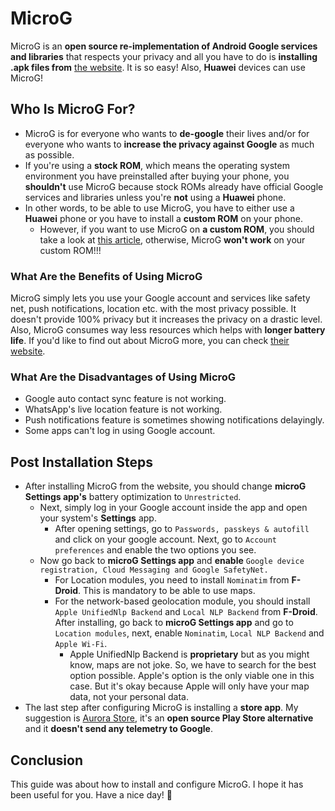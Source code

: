 # MicroG
MicroG is an **open source re-implementation of Android Google services and libraries** that respects your privacy and all you have to do is **installing .apk files from** [the website](https://microg.org/download.html). It is so easy! Also, **Huawei** devices can use MicroG!
## Who Is MicroG For?
- MicroG is for everyone who wants to **de-google** their lives and/or for everyone who wants to **increase the privacy against Google** as much as possible.
- If you're using a **stock ROM**, which means the operating system environment you have preinstalled after buying your phone, you **shouldn't** use MicroG because stock ROMs already have official Google services and libraries unless you're **not** using a **Huawei** phone.
- In other words, to be able to use MicroG, you have to either use a **Huawei** phone or you have to install a **custom ROM** on your phone.
  - However, if you want to use MicroG on **a custom ROM**, you should take a look at [this article](https://github.com/microg/GmsCore/wiki/Signature-Spoofing), otherwise, MicroG **won't work** on your custom ROM!!!
### What Are the Benefits of Using MicroG
MicroG simply lets you use your Google account and services like safety net, push notifications, location etc. with the most privacy possible. It doesn't provide 100% privacy but it increases the privacy on a drastic level. Also, MicroG consumes way less resources which helps with **longer battery life**. If you'd like to find out about MicroG more, you can check [their website](https://microg.org/).
### What Are the Disadvantages of Using MicroG
- Google auto contact sync feature is not working.
- WhatsApp's live location feature is not working.
- Push notifications feature is sometimes showing notifications delayingly.
- Some apps can't log in using Google account.
## Post Installation Steps
- After installing MicroG from the website, you should change **microG Settings app's** battery optimization to `Unrestricted`.
  - Next, simply log in your Google account inside the app and open your system's **Settings** app.
    - After opening settings, go to `Passwords, passkeys & autofill` and click on your google account. Next, go to `Account preferences` and enable the two options you see.
  - Now go back to **microG Settings app** and **enable** `Google device registration, Cloud Messaging and Google SafetyNet.`
    - For Location modules, you need to install `Nominatim` from **F-Droid**. This is mandatory to be able to use maps.
    - For the network-based geolocation module, you should install `Apple UnifiedNlp Backend` and `Local NLP Backend` from **F-Droid**. After installing, go back to **microG Settings app** and go to `Location modules`, next, enable `Nominatim`, `Local NLP Backend` and `Apple Wi-Fi`.
      - Apple UnifiedNlp Backend is **proprietary** but as you might know, maps are not joke. So, we have to search for the best option possible. Apple's option is the only viable one in this case. But it's okay because Apple will only have your map data, not your personal data.
 - The last step after configuring MicroG is installing a **store app**. My suggestion is [Aurora Store](https://auroraoss.com/), it's an **open source Play Store alternative** and it **doesn't send any telemetry to Google**.
## Conclusion
This guide was about how to install and configure MicroG. I hope it has been useful for you. Have a nice day! 🐧
